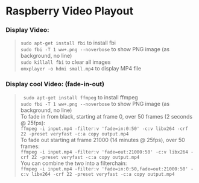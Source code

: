 # Raspberry Video Playout

### **Display Video**:
>`sudo apt-get install fbi` to install fbi
><br>`sudo fbi -T 1 ww+.png --noverbose` to show PNG image (as background, no line)
><br>`sudo killall fbi` to clear all images
><br>`omxplayer -o hdmi small.mp4` to display MP4 file
 
### **Display cool Video**: (fade-in-out)
>` sudo apt-get install ffmpeg` to install ffmpeg
><br>`sudo fbi -T 1 ww+.png --noverbose` to show PNG image (as background, no line)
><br>To fade in from black, starting at frame 0, over 50 frames (2 seconds @ 25fps):
><br>`ffmpeg -i input.mp4 -filter:v 'fade=in:0:50' -c:v libx264 -crf 22 -preset veryfast -c:a copy output.mp4` 
><br>To fade out starting at frame 21000 (14 minutes @ 25fps), over 50 frames:
><br>`ffmpeg -i input.mp4 -filter:v 'fade=out:21000:50' -c:v libx264 -crf 22 -preset veryfast -c:a copy output.mp4` 
><br>You can combine the two into a filterchain:
><br>`ffmpeg -i input.mp4 -filter:v 'fade=in:0:50,fade=out:21000:50' -c:v libx264 -crf 22 -preset veryfast -c:a copy output.mp4` 